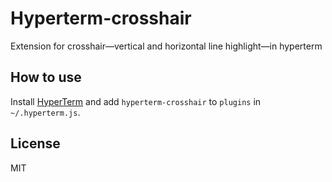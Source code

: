 
# Hyperterm-crosshair

Extension for crosshair—vertical and horizontal line highlight—in hyperterm

## How to use

Install [HyperTerm](https://hyperterm.org) and add `hyperterm-crosshair`
to `plugins` in `~/.hyperterm.js`.

## License

MIT
